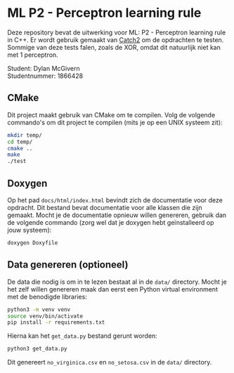 # ML P2 - Perceptron learning rule 
Deze repository bevat de uitwerking voor ML: P2 - Perceptron learning rule in C++. Er wordt gebruik gemaakt van [Catch2](https://github.com/catchorg/Catch2) om de opdrachten te testen. Sommige van deze tests falen, zoals de XOR, omdat dit natuurlijk niet kan met 1 perceptron.

Student: Dylan McGivern<br>
Studentnummer: 1866428

## CMake
Dit project maakt gebruik van CMake om te compilen. Volg de volgende commando's om dit project te compilen (mits je op een UNIX systeem zit):
```bash
mkdir temp/
cd temp/
cmake ..
make
./test
```

## Doxygen
Op het pad `docs/html/index.html` bevindt zich de documentatie voor deze opdracht. Dit bestand bevat documentatie voor alle klassen die zijn gemaakt. Mocht je de documentatie opnieuw willen genereren, gebruik dan de volgende commando (zorg wel dat je doxygen hebt geïnstalleerd op jouw systeem):
```bash
doxygen Doxyfile
```

## Data genereren (optioneel)
De data die nodig is om in te lezen bestaat al in de `data/` directory. Mocht je het zelf willen genereren maak dan eerst een Python virtual environment met de benodigde libraries:
```bash
python3 -m venv venv
source venv/bin/activate
pip install -r requirements.txt
```
Hierna kan het `get_data.py` bestand gerunt worden:
```bash
python3 get_data.py
```
Dit genereert `no_virginica.csv` en `no_setosa.csv` in de `data/` directory.
